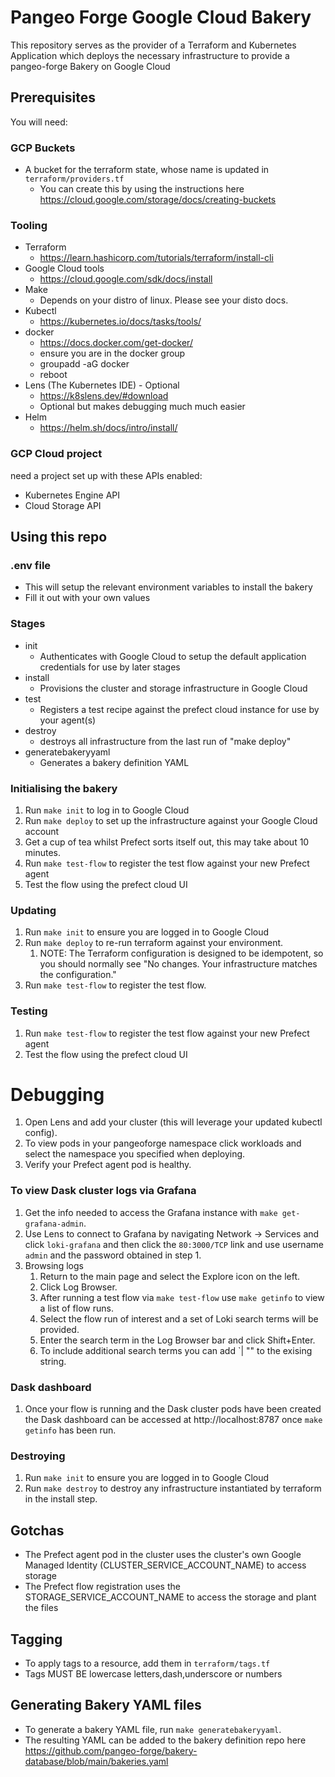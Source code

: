 # Pangeo Forge Google Cloud Bakery

This repository serves as the provider of a Terraform and Kubernetes Application which deploys the necessary infrastructure to provide a pangeo-forge Bakery on Google Cloud

## Prerequisites
You will need:
### GCP Buckets
- A bucket for the terraform state, whose name is updated in `terraform/providers.tf`
  - You can create this by using the instructions here https://cloud.google.com/storage/docs/creating-buckets
### Tooling
- Terraform
  - https://learn.hashicorp.com/tutorials/terraform/install-cli
- Google Cloud tools
  - https://cloud.google.com/sdk/docs/install
- Make
  - Depends on your distro of linux. Please see your disto docs.
- Kubectl
  - https://kubernetes.io/docs/tasks/tools/
- docker
  - https://docs.docker.com/get-docker/
  - ensure you are in the docker group
  - groupadd -aG docker
  - reboot
- Lens (The Kubernetes IDE) - Optional
  - https://k8slens.dev/#download
  - Optional but makes debugging much much easier
- Helm
  - https://helm.sh/docs/intro/install/
### GCP Cloud project
  need a project set up with these APIs enabled:
- Kubernetes Engine API
- Cloud Storage API

## Using this repo
### .env file
- This will setup the relevant environment variables to install the bakery
- Fill it out with your own values
### Stages
- init
  - Authenticates with Google Cloud to setup the default application credentials for use by later stages
- install
  - Provisions the cluster and storage infrastructure in Google Cloud
- test
  - Registers a test recipe against the prefect cloud instance for use by your agent(s)
- destroy
  - destroys all infrastructure from the last run of "make deploy"
- generatebakeryyaml
  - Generates a bakery definition YAML

### Initialising the bakery
1. Run `make init` to log in to Google Cloud
2. Run `make deploy` to set up the infrastructure against your Google Cloud account
3. Get a cup of tea whilst Prefect sorts itself out, this may take about 10 minutes.
4. Run `make test-flow` to register the test flow against your new Prefect agent
5. Test the flow using the prefect cloud UI

### Updating
1. Run `make init` to ensure you are logged in to Google Cloud
2. Run `make deploy` to re-run terraform against your environment.
   1. NOTE: The Terraform configuration is designed to be idempotent, so you should normally see "No changes. Your infrastructure matches the configuration."
3. Run `make test-flow` to register the test flow.

### Testing
1. Run `make test-flow` to register the test flow against your new Prefect agent
2. Test the flow using the prefect cloud UI

# Debugging
1. Open Lens and add your cluster (this will leverage your updated kubectl config).
2. To view pods in your pangeoforge namespace click workloads and select the namespace you specified when deploying.
3. Verify your Prefect agent pod is healthy.

### To view Dask cluster logs via Grafana
1. Get the info needed to access the Grafana instance with `make get-grafana-admin`.
2. Use Lens to connect to Grafana by navigating Network -> Services and click `loki-grafana` and then click the `80:3000/TCP` link and use username `admin` and the password obtained in step 1.
3. Browsing logs
    1. Return to the main page and select the Explore icon on the left.
    2. Click Log Browser.
    3. After running a test flow via `make test-flow` use `make getinfo` to view a list of flow runs.
    4. Select the flow run of interest and a set of Loki search terms will be provided.
    5. Enter the search term in the Log Browser bar and click Shift+Enter.
    6. To include additional search terms you can add `| "<your search term>" to the exising string.

### Dask dashboard
1. Once your flow is running and the Dask cluster pods have been created the Dask dashboard can be accessed at http://localhost:8787 once `make getinfo` has been run.

### Destroying
1. Run `make init` to ensure you are logged in to Google Cloud
2. Run `make destroy` to destroy any infrastructure instantiated by terraform in the install step.

## Gotchas
- The Prefect agent pod in the cluster uses the cluster's own Google Managed Identity (CLUSTER_SERVICE_ACCOUNT_NAME) to access storage
- The Prefect flow registration uses the STORAGE_SERVICE_ACCOUNT_NAME to access the storage and plant the files

## Tagging
- To apply tags to a resource, add them in `terraform/tags.tf`
- Tags MUST BE lowercase letters,dash,underscore or numbers

## Generating Bakery YAML files
- To generate a bakery YAML file, run `make generatebakeryyaml`.
- The resulting YAML can be added to the bakery definition repo here https://github.com/pangeo-forge/bakery-database/blob/main/bakeries.yaml